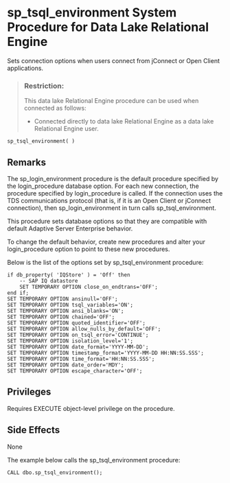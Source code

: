 <!-- loio3be686266c5f1014ad21c9c116ab5a77 -->

# sp\_tsql\_environment System Procedure for Data Lake Relational Engine

Sets connection options when users connect from jConnect or Open Client applications.



> ### Restriction:  
> This data lake Relational Engine procedure can be used when connected as follows:
> 
> -   Connected directly to data lake Relational Engine as a data lake Relational Engine user.



```
sp_tsql_environment( )
```



## Remarks

The sp\_login\_environment procedure is the default procedure specified by the login\_procedure database option. For each new connection, the procedure specified by login\_procedure is called. If the connection uses the TDS communications protocol \(that is, if it is an Open Client or jConnect connection\), then sp\_login\_environment in turn calls sp\_tsql\_environment.

This procedure sets database options so that they are compatible with default Adaptive Server Enterprise behavior.

To change the default behavior, create new procedures and alter your login\_procedure option to point to these new procedures.

Below is the list of the options set by sp\_tsql\_environment procedure:

```
if db_property( 'IQStore' ) = 'Off' then
    -- SAP IQ datastore
    SET TEMPORARY OPTION close_on_endtrans='OFF';
end if;
SET TEMPORARY OPTION ansinull='OFF';
SET TEMPORARY OPTION tsql_variables='ON';
SET TEMPORARY OPTION ansi_blanks='ON';
SET TEMPORARY OPTION chained='OFF';
SET TEMPORARY OPTION quoted_identifier='OFF';
SET TEMPORARY OPTION allow_nulls_by_default='OFF';
SET TEMPORARY OPTION on_tsql_error='CONTINUE';
SET TEMPORARY OPTION isolation_level='1';
SET TEMPORARY OPTION date_format='YYYY-MM-DD';
SET TEMPORARY OPTION timestamp_format='YYYY-MM-DD HH:NN:SS.SSS';
SET TEMPORARY OPTION time_format='HH:NN:SS.SSS';
SET TEMPORARY OPTION date_order='MDY';
SET TEMPORARY OPTION escape_character='OFF';
```



## Privileges

Requires EXECUTE object-level privilege on the procedure.



## Side Effects

None



The example below calls the sp\_tsql\_environment procedure:

```
CALL dbo.sp_tsql_environment();
```

